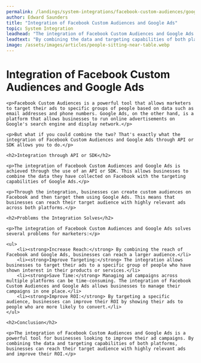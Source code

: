```yaml
---
permalink: /landings/system-integrations/facebook-custom-audiences/google-ads
author: Edward Saunders
title: "Integration of Facebook Custom Audiences and Google Ads"
topic: System Integration
leadhead: "The integration of Facebook Custom Audiences and Google Ads is a powerful tool for businesses looking to improve their ad campaigns"
leadtext: "By combining the data and targeting capabilities of both platforms, businesses can reach their target audience with highly relevant ads and improve their ROI."
image: /assets/images/articles/people-sitting-near-table.webp
---
```

<div class="arttext">
	<h1>Integration of Facebook Custom Audiences and Google Ads</h1>

	<p>Facebook Custom Audiences is a powerful tool that allows marketers to target their ads to specific groups of people based on data such as email addresses and phone numbers. Google Ads, on the other hand, is a platform that allows businesses to run online advertisements on Google's search engine and display network.</p>

	<p>But what if you could combine the two? That's exactly what the integration of Facebook Custom Audiences and Google Ads through API or SDK allows you to do.</p>

	<h2>Integration through API or SDK</h2>

	<p>The integration of Facebook Custom Audiences and Google Ads is achieved through the use of an API or SDK. This allows businesses to combine the data they have collected on Facebook with the targeting capabilities of Google Ads.</p>

	<p>Through the integration, businesses can create custom audiences on Facebook and then target them using Google Ads. This means that businesses can reach their target audience with highly relevant ads across both platforms.</p>

	<h2>Problems the Integration Solves</h2>

	<p>The integration of Facebook Custom Audiences and Google Ads solves several problems for marketers:</p>

	<ul>
		<li><strong>Increase Reach:</strong> By combining the reach of Facebook and Google Ads, businesses can reach a larger audience.</li>
		<li><strong>Improve Targeting:</strong> The integration allows businesses to target their ads to a specific group of people who have shown interest in their products or services.</li>
		<li><strong>Save Time:</strong> Managing ad campaigns across multiple platforms can be time-consuming. The integration of Facebook Custom Audiences and Google Ads allows businesses to manage their campaigns in one place.</li>
		<li><strong>Improve ROI:</strong> By targeting a specific audience, businesses can improve their ROI by showing their ads to people who are more likely to convert.</li>
	</ul>

	<h2>Conclusion</h2>

	<p>The integration of Facebook Custom Audiences and Google Ads is a powerful tool for businesses looking to improve their ad campaigns. By combining the data and targeting capabilities of both platforms, businesses can reach their target audience with highly relevant ads and improve their ROI.</p>

</div>